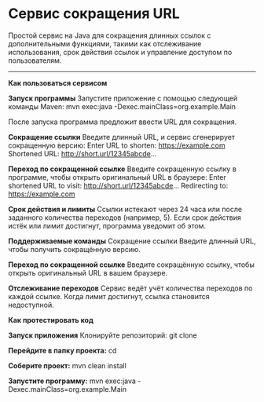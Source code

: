 # Сервис сокращения URL

Простой сервис на Java для сокращения длинных ссылок с дополнительными функциями, такими как отслеживание использования, срок действия ссылок и управление доступом по пользователям.

---

**Как пользоваться сервисом**

**Запуск программы** 
Запустите приложение с помощью следующей команды Maven:
mvn exec:java -Dexec.mainClass=org.example.Main
   
После запуска программа предложит ввести URL для сокращения.

**Сокращение ссылки**
Введите длинный URL, и сервис сгенерирует сокращенную версию:
Enter URL to shorten: https://example.com
Shortened URL: http://short.url/12345abcde...


**Переход по сокращенной ссылке**
Введите сокращенную ссылку в программе, чтобы открыть оригинальный URL в браузере:
Enter shortened URL to visit: http://short.url/12345abcde...
Redirecting to: https://example.com


**Срок действия и лимиты**
Ссылки истекают через 24 часа или после заданного количества переходов (например, 5). 
Если срок действия истёк или лимит достигнут, программа уведомит об этом.


**Поддерживаемые команды**
Сокращение ссылки
Введите длинный URL, чтобы получить сокращённую версию.


**Переход по сокращенной ссылке**
Введите сокращённую ссылку, чтобы открыть оригинальный URL в вашем браузере.


**Отслеживание переходов**
Сервис ведёт учёт количества переходов по каждой ссылке. Когда лимит достигнут, ссылка становится недоступной.


**Как протестировать код**

**Запуск приложения**
Клонируйте репозиторий:
git clone <repository-url>

**Перейдите в папку проекта:**
cd <project-directory>

**Соберите проект:**
mvn clean install

**Запустите программу:**
mvn exec:java -Dexec.mainClass=org.example.Main
